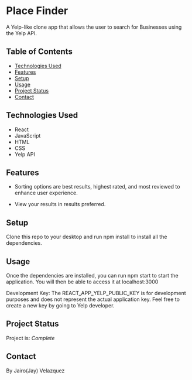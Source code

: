# Place Finder
A Yelp-like clone app that allows the user to search for Businesses using the Yelp API.


## Table of Contents
* [Technologies Used](#technologies-used)
* [Features](#features)
* [Setup](#setup)
* [Usage](#usage)
* [Project Status](#project-status)
* [Contact](#contact)


## Technologies Used
- React
- JavaScript
- HTML 
- CSS 
- Yelp API


## Features
- Sorting options are best results, highest rated, and most reviewed to enhance user experience.

- View your results in results preferred.


## Setup
Clone this repo to your desktop and run npm install to install all the dependencies.


## Usage
Once the dependencies are installed, you can run npm start to start the application. You will then be able to access it at localhost:3000

Development Key: The REACT_APP_YELP_PUBLIC_KEY is for development purposes and does not represent the actual application key. Feel free to create a new key by going to Yelp developer.


## Project Status
Project is: _Complete_ 


## Contact
By Jairo(Jay) Velazquez
